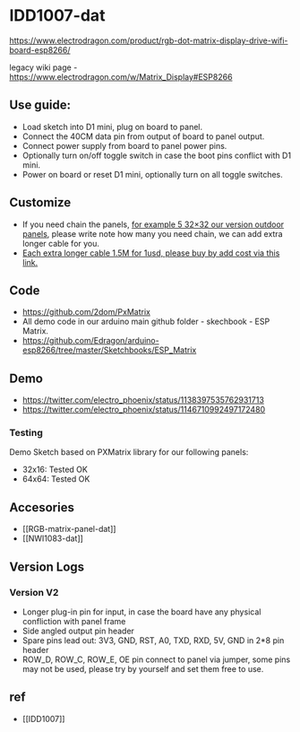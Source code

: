 
# IDD1007-dat

https://www.electrodragon.com/product/rgb-dot-matrix-display-drive-wifi-board-esp8266/

legacy wiki page - https://www.electrodragon.com/w/Matrix_Display#ESP8266


## Use guide:
- Load sketch into D1 mini, plug on board to panel.
- Connect the 40CM data pin from output of board to panel output.
- Connect power supply from board to panel power pins.
- Optionally turn on/off toggle switch in case the boot pins conflict with D1 mini.
- Power on board or reset D1 mini, optionally turn on all toggle switches.


## Customize 

- If you need chain the panels, [for example 5 32×32 our version outdoor panels](https://twitter.com/electro_phoenix/status/1168376476028133377), please write note how many you need chain, we can add extra longer cable for you.
- [Each extra longer cable 1.5M for 1usd, please buy by add cost via this link.](https://www.electrodragon.com/product/custom-order/)


## Code 

- https://github.com/2dom/PxMatrix
- All demo code in our arduino main github folder - skechbook - ESP Matrix.
- https://github.com/Edragon/arduino-esp8266/tree/master/Sketchbooks/ESP_Matrix

## Demo 

- https://twitter.com/electro_phoenix/status/1138397535762931713
- https://twitter.com/electro_phoenix/status/1146710992497172480

### Testing 

Demo Sketch based on PXMatrix library for our following panels:
- 32x16: Tested OK
- 64x64: Tested OK


## Accesories 

- [[RGB-matrix-panel-dat]]
- [[NWI1083-dat]]

## Version Logs 

### Version V2 

- Longer plug-in pin for input, in case the board have any physical confliction with panel frame
- Side angled output pin header
- Spare pins lead out: 3V3, GND, RST, A0, TXD, RXD, 5V, GND in 2*8 pin header
- ROW_D, ROW_C, ROW_E, OE pin connect to panel via jumper, some pins may not be used, please try by yourself and set them free to use.



## ref 

- [[IDD1007]]